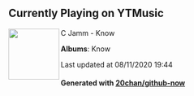 ## Currently Playing on YTMusic

[<img align="left" width="100" src="https://lh3.googleusercontent.com/xPH_XtwM56XKOwhLPRjJOZeyCmd_lI1TbJrNp3asrqMxZj9hYxzp0uGcGvSunhQy_b7zytOw5JSnlChe">](https://music.youtube.com/channel/UCvX__PSdlJZQcKqx3616Kaw)

C Jamm - Know

**Albums**: Know

Last updated at 08/11/2020 19:44

#### Generated with [20chan/github-now](https://github.com/20chan/github-now)


<!--
**20chan/20chan** is a ✨ _special_ ✨ repository because its `README.md` (this file) appears on your GitHub profile.

Here are some ideas to get you started:

- 🔭 I’m currently working on ...
- 🌱 I’m currently learning ...
- 👯 I’m looking to collaborate on ...
- 🤔 I’m looking for help with ...
- 💬 Ask me about ...
- 📫 How to reach me: ...
- 😄 Pronouns: ...
- ⚡ Fun fact: ...
-->
